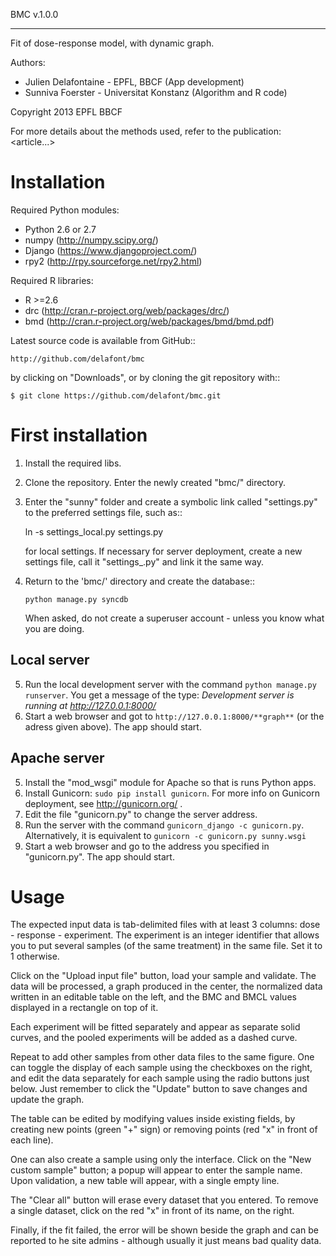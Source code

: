 BMC v.1.0.0
***********

Fit of dose-response model, with dynamic graph.

Authors:

* Julien Delafontaine - EPFL, BBCF (App development)
* Sunniva Foerster - Universitat Konstanz (Algorithm and R code)

Copyright 2013 EPFL BBCF <julien dot delafontaine at yandex dot com>

For more details about the methods used, refer to the publication:
<article...>

Installation
============

Required Python modules:
* Python 2.6 or 2.7
* numpy (http://numpy.scipy.org/)
* Django (https://www.djangoproject.com/)
* rpy2 (http://rpy.sourceforge.net/rpy2.html)

Required R libraries:
* R >=2.6
* drc (http://cran.r-project.org/web/packages/drc/)
* bmd (http://cran.r-project.org/web/packages/bmd/bmd.pdf)

Latest source code is available from GitHub::

    http://github.com/delafont/bmc

by clicking on "Downloads", or by cloning the git repository with::

    $ git clone https://github.com/delafont/bmc.git

First installation
==================

1. Install the required libs.
2. Clone the repository. Enter the newly created "bmc/" directory.
3. Enter the "sunny" folder and create a symbolic link called "settings.py" to the preferred settings file, such as::

    ln -s settings_local.py settings.py

   for local settings.
   If necessary for server deployment, create a new settings file, call it "settings_<whatever>.py" and link it the same way.
4. Return to the 'bmc/' directory and create the database::

    `python manage.py syncdb`

   When asked, do not create a superuser account - unless you know what you are doing.

Local server
------------

5. Run the local development server with the command
    `python manage.py runserver`. You get a message of the type:
    *Development server is running at http://127.0.0.1:8000/*
6. Start a web browser and got to `http://127.0.0.1:8000/**graph**`
    (or the adress given above). The app should start.

Apache server
-------------

5. Install the "mod_wsgi" module for Apache so that is runs Python apps.
6. Install Gunicorn: `sudo pip install gunicorn`.
    For more info on Gunicorn deployment, see http://gunicorn.org/ .
7. Edit the file "gunicorn.py" to change the server address.
8. Run the server with the command `gunicorn_django -c gunicorn.py`.
    Alternatively, it is equivalent to `gunicorn -c gunicorn.py sunny.wsgi`
9. Start a web browser and go to the address you specified in "gunicorn.py". The app should start.

Usage
=====

The expected input data is tab-delimited files with at least 3 columns:
dose - response - experiment. The experiment is an integer identifier that allows
you to put several samples (of the same treatment) in the same file.
Set it to 1 otherwise.

Click on the "Upload input file" button, load your sample and validate.
The data will be processed, a graph produced in the center, the normalized data
written in an editable table on the left, and the BMC and BMCL values
displayed in a rectangle on top of it.

Each experiment will be fitted separately and appear as separate solid curves,
and the pooled experiments will be added as a dashed curve.

Repeat to add other samples from other data files to the same figure.
One can toggle the display of each sample using the checkboxes on the right,
and edit the data separately for each sample using the radio buttons just below.
Just remember to click the "Update" button to save changes and update the graph.

The table can be edited by modifying values inside existing fields,
by creating new points (green "+" sign) or removing points (red "x" in front of each line).

One can also create a sample using only the interface.
Click on the "New custom sample" button; a popup will appear to enter the sample name.
Upon validation, a new table will appear, with a single empty line.

The "Clear all" button will erase every dataset that you entered.
To remove a single dataset, click on the red "x" in front of its name, on the right.

Finally, if the fit failed, the error will be shown beside the graph and can be reported
to he site admins - although usually it just means bad quality data.



